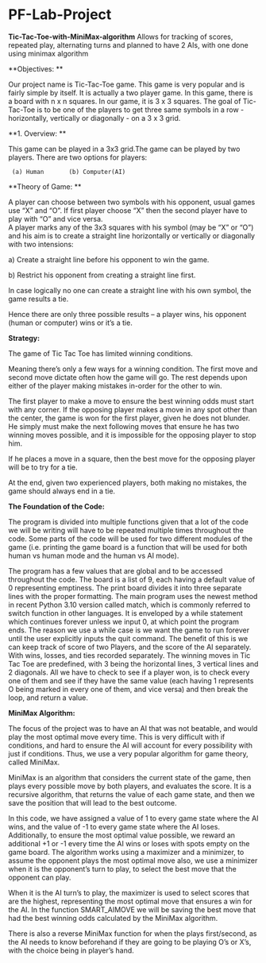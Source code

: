 # PF-Lab-Project
**Tic-Tac-Toe-with-MiniMax-algorithm**
Allows for tracking of scores, repeated play, alternating turns and planned to have 2 AIs, with one done using minimax algorithm

**Objectives: **
 
Our project name is Tic-Tac-Toe game. This game is very popular and is fairly simple by itself. It is actually a two player game. In this game, there is a board with n x n squares. In our game, it is 3 x 3 squares. The goal of Tic-Tac-Toe is to be one of the players to get three same symbols in a row - horizontally, vertically or diagonally - on a 3 x 3 grid. 
 
**1.	Overview: **
 
This game can be played in a 3x3 grid.The game can be played by two players. There are two options for players: 
 
  	 (a) Human       (b) Computer(AI)  
 

**Theory of Game: **

A player can choose between two symbols with his opponent, usual games use “X” and “O”. If first player choose “X” then the second player have to play with “O” and vice versa.  
A player marks any of the 3x3 squares with his symbol (may be “X” or “O”) and his aim is to create a straight line horizontally or vertically or diagonally with two intensions: 

a)	Create a straight line before his opponent to win the game. 

b)	Restrict his opponent from creating a straight line first. 

In case logically no one can create a straight line with his own symbol, the game results a tie. 

Hence there are only three possible results – a player wins, his opponent (human or computer) wins or it’s a tie. 

**Strategy:**

The game of Tic Tac Toe has limited winning conditions.

Meaning there’s only a few ways for a winning condition. The first move and second move dictate often how the game will go. The rest depends upon either of the player making mistakes in-order for the other to win.

The first player to make a move to ensure the best winning odds must start with any corner. If the opposing player makes a move in any spot other than the center, the game is won for the first player, given he does not blunder. He simply must make the next following moves that ensure he has two winning moves possible, and it is impossible for the opposing player to stop him.

If he places a move in a square, then the best move for the opposing player will be to try for a tie.

At the end, given two experienced players, both making no mistakes, the game should always end in a tie.

**The Foundation of the Code:**

The program is divided into multiple functions given that a lot of the code we will be writing will have to be repeated multiple times throughout the code. Some parts of the code will be used for two different modules of the game (i.e. printing the game board is a function that will be used for both human vs human mode and the human vs AI mode).

The program has a few values that are global and to be accessed throughout the code. The board is a list of 9, each having a default value of 0 representing emptiness. The print board divides it into three separate lines with the proper formatting.
The main program uses the newest method in recent Python 3.10 version called match, which is commonly referred to switch function in other languages. It is enveloped by a while statement which continues forever unless we input 0, at which point the program ends.
The reason we use a while case is we want the game to run forever until the user explicitly inputs the quit command. The benefit of this is we can keep track of score of two Players, and the score of the AI separately. With wins, losses, and ties recorded separately.
The winning moves in Tic Tac Toe are predefined, with 3 being the horizontal lines, 3 vertical lines and 2 diagonals. All we have to check to see if a player won, is to check every one of them and see if they have the same value (each having 1 represents O being marked in every one of them, and vice versa) and then break the loop, and return a value.

**MiniMax Algorithm:**

The focus of the project was to have an AI that was not beatable, and would play the most optimal move every time. This is very difficult with if conditions, and hard to ensure the AI will account for every possibility with just if conditions. Thus, we use a very popular algorithm for game theory, called MiniMax.

MiniMax is an algorithm that considers the current state of the game, then plays every possible move by both players, and evaluates the score. It is a recursive algorithm, that returns the value of each game state, and then we save the position that will lead to the best outcome.

In this code, we have assigned a value of 1 to every game state where the AI wins, and the value of -1 to every game state where the AI loses. Additionally, to ensure the most optimal value possible, we reward an additional +1 or -1 every time the AI wins or loses with spots empty on the game board.
The algorithm works using a maximizer and a minimizer, to assume the opponent plays the most optimal move also, we use a minimizer when it is the opponent’s turn to play, to select the best move that the opponent can play.

When it is the AI turn’s to play, the maximizer is used to select scores that are the highest, representing the most optimal move that ensures a win for the AI.
In the function SMART_AIMOVE we will be saving the best move that had the best winning odds calculated by the MiniMax algorithm.

There is also a reverse MiniMax function for when the plays first/second, as the AI needs to know beforehand if they are going to be playing O’s or X’s, with the choice being in player’s hand.






